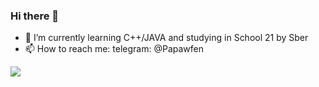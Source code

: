 ### Hi there 👋

- 🌱 I’m currently learning C++/JAVA and studying in School 21 by Sber
- 📫 How to reach me:  telegram: @Papawfen

![](https://leetcard.jacoblin.cool/papawfen?animation=false)
